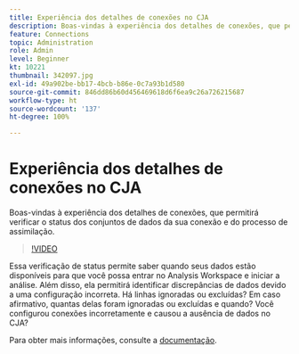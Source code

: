 ```yaml
---
title: Experiência dos detalhes de conexões no CJA
description: Boas-vindas à experiência dos detalhes de conexões, que permitirá verificar o status dos conjuntos de dados da sua conexão, bem como o processo de assimilação.
feature: Connections
topic: Administration
role: Admin
level: Beginner
kt: 10221
thumbnail: 342097.jpg
exl-id: 49a902be-bb17-4bcb-b86e-0c7a93b1d580
source-git-commit: 846dd86b60d456469618d6f6ea9c26a726215687
workflow-type: ht
source-wordcount: '137'
ht-degree: 100%

---
```


# Experiência dos detalhes de conexões no CJA

Boas-vindas à experiência dos detalhes de conexões, que permitirá verificar o status dos conjuntos de dados da sua conexão e do processo de assimilação.

>[!VIDEO](https://video.tv.adobe.com/v/342097/?quality=12&learn=on)

Essa verificação de status permite saber quando seus dados estão disponíveis para que você possa entrar no Analysis Workspace e iniciar a análise. Além disso, ela permitirá identificar discrepâncias de dados devido a uma configuração incorreta. Há linhas ignoradas ou excluídas? Em caso afirmativo, quantas delas foram ignoradas ou excluídas e quando? Você configurou conexões incorretamente e causou a ausência de dados no CJA?

Para obter mais informações, consulte a [documentação](https://experienceleague.adobe.com/docs/analytics-platform/using/cja-connections/manage-connections.html?lang=pt-BR).
